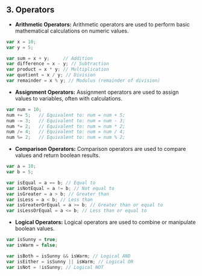 ## 3. Operators

- **Arithmetic Operators:**
Arithmetic operators are used to perform basic mathematical calculations on numeric values.

```javascript
var x = 10;
var y = 5;

var sum = x + y;     // Addition
var difference = x - y; // Subtraction
var product = x * y; // Multiplication
var quotient = x / y; // Division
var remainder = x % y; // Modulus (remainder of division)
```

- **Assignment Operators:**
Assignment operators are used to assign values to variables, often with calculations.

```javascript
var num = 10;
num += 5;   // Equivalent to: num = num + 5;
num -= 3;   // Equivalent to: num = num - 3;
num *= 2;   // Equivalent to: num = num * 2;
num /= 4;   // Equivalent to: num = num / 4;
num %= 2;   // Equivalent to: num = num % 2;
```

- **Comparison Operators:**
Comparison operators are used to compare values and return boolean results.

```javascript
var a = 10;
var b = 5;

var isEqual = a == b; // Equal to
var isNotEqual = a != b; // Not equal to
var isGreater = a > b; // Greater than
var isLess = a < b; // Less than
var isGreaterOrEqual = a >= b; // Greater than or equal to
var isLessOrEqual = a <= b; // Less than or equal to
```

- **Logical Operators:**
Logical operators are used to combine or manipulate boolean values.

```javascript
var isSunny = true;
var isWarm = false;

var isBoth = isSunny && isWarm; // Logical AND
var isEither = isSunny || isWarm; // Logical OR
var isNot = !isSunny; // Logical NOT
```


   
